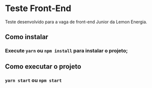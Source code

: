 # Teste Front-End

Teste desenvolvido para a vaga de front-end Junior da Lemon Energia.

## Como instalar

### Execute `yarn` ou `npm install` para instalar o projeto;

## Como executar o projeto

### `yarn start` ou `npm start`
